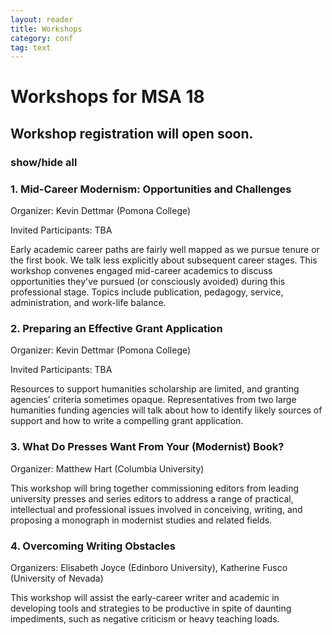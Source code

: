 ```yaml
---
layout: reader
title: Workshops
category: conf
tag: text
---
```


# Workshops for MSA 18

## Workshop registration will open soon.

### show/hide all

### 1. Mid-Career Modernism: Opportunities and Challenges

Organizer: Kevin Dettmar (Pomona College)

Invited Participants: TBA

Early academic career paths are fairly well mapped as we pursue tenure or the first book. We talk less explicitly about subsequent career stages. This workshop convenes engaged mid-career academics to discuss opportunities they've pursued (or consciously avoided) during this professional stage. Topics include publication, pedagogy, service, administration, and work-life balance.
 
### 2. Preparing an Effective Grant Application

Organizer: Kevin Dettmar (Pomona College)

Invited Participants: TBA

Resources to support humanities scholarship are limited, and granting agencies’ criteria sometimes opaque. Representatives from two large humanities funding agencies will talk about how to identify likely sources of support and how to write a compelling grant application.

### 3. What Do Presses Want From Your (Modernist) Book?

Organizer: Matthew Hart (Columbia University)

This workshop will bring together commissioning editors from leading university presses and series editors to address a range of practical, intellectual and professional issues involved in conceiving, writing, and proposing a monograph in modernist studies and related fields.

### 4. Overcoming Writing Obstacles

Organizers: Elisabeth Joyce (Edinboro University), Katherine Fusco (University of Nevada)

This workshop will assist the early-career writer and academic in developing tools and strategies to be productive in spite of daunting impediments, such as negative criticism or heavy teaching loads.